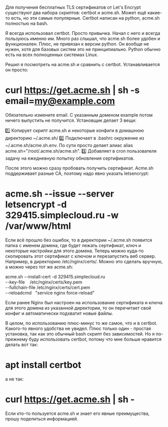 Для получения бесплатных TLS сертификатов от Let's Encrypt существуют два набора скриптов: certbot и acme.sh. Может ещё какие-то есть, но эти самые популярные. Certbot написан на python, acme.sh полностью на bash.

Я всегда использовал certbot. Просто привычка. Начал с него и всегда пользуюсь именно им. Много раз слышал, что acme.sh более удобен и функционален. Плюс, не привязан к версии python. Он вообще не нужен, хотя для базовых систем это не принципиально. Python обычно есть на всех полноценных системах Linux.  

Решил я посмотреть на acme.sh и сравнить с certbot. Устанавливается он просто:

# curl https://get.acme.sh | sh -s email=my@example.com

Обязательно измените email. С указанным доменом example потом ничего выпустить не получится. Установщик делает 3 вещи:

1️⃣ Копирует скрипт acme.sh и некоторые конфиги в домашнюю директорию ~/.acme.sh/
2️⃣ Подключает в .bashrc окружение из ~/.acme.sh/acme.sh.env. По сути просто делает алиас alias acme.sh="/root/.acme.sh/acme.sh".
3️⃣ Добавляет в cron пользователя задачу на ежедневную попытку обновления сертификатов.

После этого можно сразу пробовать получить сертификат. Acme.sh поддерживает разные CA, поэтому надо явно указать letsencrypt:

# acme.sh --issue --server letsencrypt -d 329415.simplecloud.ru -w /var/www/html

Если всё прошло без ошибок, то в директории ~/.acme.sh появится папка с именем домена, где будет лежать сертификат, ключ и некоторые настройки для этого домена. Теперь можно куда-то скопировать этот сертификат с ключом и перезапустить веб сервер. Например, в директорию /etc/nginx/certs/. Можно это сделать вручную, а можно через тот же acme.sh:

acme.sh --install-cert -d 329415.simplecloud.ru \
--key-file    /etc/nginx/certs/key.pem \
--fullchain-file /etc/nginx/certs/cert.pem \
--reloadcmd   "service nginx force-reload"

Если ранее Nginx был настроен на использование сертификата и ключа для этого домена из указанной директории, то он перечитает свой конфиг и автоматически подхватит новые файлы.

В целом, по использованию плюс-минус то же самое, что и в certbot. Какого-то явного удобства не увидел. Плюс только один - простая установка, так как это обычный bash скрипт без зависимостей. Но я по-прежнему буду использовать certbot, потому что мне больше нравится делать вот так:

# apt install certbot
а не так:
# curl https://get.acme.sh | sh -

Если кто-то пользуется acme.sh и знает его явные преимущества, прошу поделиться информацией. 
